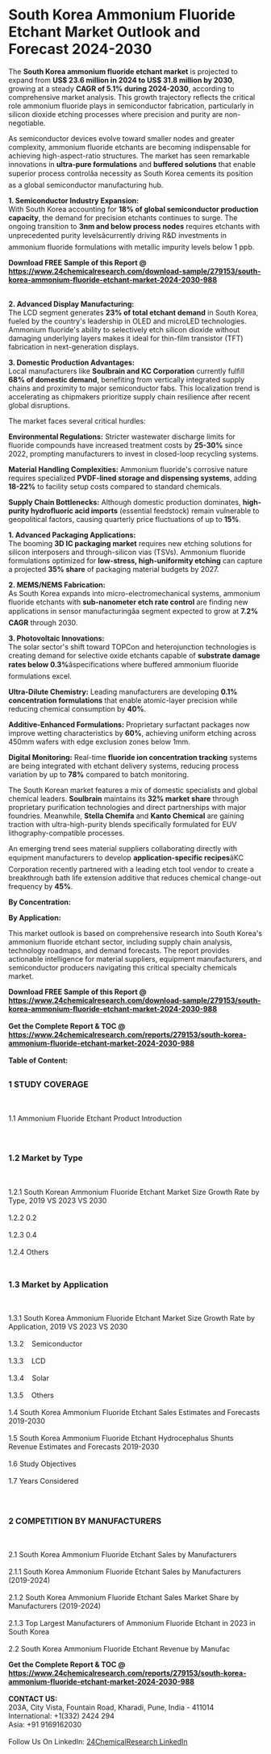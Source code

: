 <h1>South Korea Ammonium Fluoride Etchant Market Outlook and Forecast 2024-2030</h1><p>The <strong>South Korea ammonium fluoride etchant market</strong> is projected to expand from <strong>US$ 23.6 million in 2024 to US$ 31.8 million by 2030</strong>, growing at a steady <strong>CAGR of 5.1% during 2024-2030</strong>, according to comprehensive market analysis. This growth trajectory reflects the critical role ammonium fluoride plays in semiconductor fabrication, particularly in silicon dioxide etching processes where precision and purity are non-negotiable.</p><p>As semiconductor devices evolve toward smaller nodes and greater complexity, ammonium fluoride etchants are becoming indispensable for achieving high-aspect-ratio structures. The market has seen remarkable innovations in <strong>ultra-pure formulations</strong> and <strong>buffered solutions</strong> that enable superior process controlâa necessity as South Korea cements its position as a global semiconductor manufacturing hub.</p><p><strong>1. Semiconductor Industry Expansion:</strong><br>
With South Korea accounting for <strong>18% of global semiconductor production capacity</strong>, the demand for precision etchants continues to surge. The ongoing transition to <strong>3nm and below process nodes</strong> requires etchants with unprecedented purity levelsâcurrently driving R&amp;D investments in ammonium fluoride formulations with metallic impurity levels below 1 ppb.</p><div><b>Download FREE Sample of this Report @ 
            <a href="https://www.24chemicalresearch.com/download-sample/279153/south-korea-ammonium-fluoride-etchant-market-2024-2030-988">
            https://www.24chemicalresearch.com/download-sample/279153/south-korea-ammonium-fluoride-etchant-market-2024-2030-988</a></b></div><br><p><strong>2. Advanced Display Manufacturing:</strong><br>
The LCD segment generates <strong>23% of total etchant demand</strong> in South Korea, fueled by the country's leadership in OLED and microLED technologies. Ammonium fluoride's ability to selectively etch silicon dioxide without damaging underlying layers makes it ideal for thin-film transistor (TFT) fabrication in next-generation displays.</p><p><strong>3. Domestic Production Advantages:</strong><br>
Local manufacturers like <strong>Soulbrain and KC Corporation</strong> currently fulfill <strong>68% of domestic demand</strong>, benefiting from vertically integrated supply chains and proximity to major semiconductor fabs. This localization trend is accelerating as chipmakers prioritize supply chain resilience after recent global disruptions.</p><p>The market faces several critical hurdles:</p><p><strong>Environmental Regulations:</strong> Stricter wastewater discharge limits for fluoride compounds have increased treatment costs by <strong>25-30%</strong> since 2022, prompting manufacturers to invest in closed-loop recycling systems.</p><p><strong>Material Handling Complexities:</strong> Ammonium fluoride's corrosive nature requires specialized <strong>PVDF-lined storage and dispensing systems</strong>, adding <strong>18-22%</strong> to facility setup costs compared to standard chemicals.</p><p><strong>Supply Chain Bottlenecks:</strong> Although domestic production dominates, <strong>high-purity hydrofluoric acid imports</strong> (essential feedstock) remain vulnerable to geopolitical factors, causing quarterly price fluctuations of up to <strong>15%</strong>.</p><p><strong>1. Advanced Packaging Applications:</strong><br>
The booming <strong>3D IC packaging market</strong> requires new etching solutions for silicon interposers and through-silicon vias (TSVs). Ammonium fluoride formulations optimized for <strong>low-stress, high-uniformity etching</strong> can capture a projected <strong>35% share</strong> of packaging material budgets by 2027.</p><p><strong>2. MEMS/NEMS Fabrication:</strong><br>
As South Korea expands into micro-electromechanical systems, ammonium fluoride etchants with <strong>sub-nanometer etch rate control</strong> are finding new applications in sensor manufacturingâa segment expected to grow at <strong>7.2% CAGR</strong> through 2030.</p><p><strong>3. Photovoltaic Innovations:</strong><br>
The solar sector's shift toward TOPCon and heterojunction technologies is creating demand for selective oxide etchants capable of <strong>substrate damage rates below 0.3%</strong>âspecifications where buffered ammonium fluoride formulations excel.</p><p><strong>Ultra-Dilute Chemistry:</strong> Leading manufacturers are developing <strong>0.1% concentration formulations</strong> that enable atomic-layer precision while reducing chemical consumption by <strong>40%</strong>.</p><p><strong>Additive-Enhanced Formulations:</strong> Proprietary surfactant packages now improve wetting characteristics by <strong>60%</strong>, achieving uniform etching across 450mm wafers with edge exclusion zones below 1mm.</p><p><strong>Digital Monitoring:</strong> Real-time <strong>fluoride ion concentration tracking</strong> systems are being integrated with etchant delivery systems, reducing process variation by up to <strong>78%</strong> compared to batch monitoring.</p><p>The South Korean market features a mix of domestic specialists and global chemical leaders. <strong>Soulbrain</strong> maintains its <strong>32% market share</strong> through proprietary purification technologies and direct partnerships with major foundries. Meanwhile, <strong>Stella Chemifa</strong> and <strong>Kanto Chemical</strong> are gaining traction with ultra-high-purity blends specifically formulated for EUV lithography-compatible processes.</p><p>An emerging trend sees material suppliers collaborating directly with equipment manufacturers to develop <strong>application-specific recipes</strong>âKC Corporation recently partnered with a leading etch tool vendor to create a breakthrough bath life extension additive that reduces chemical change-out frequency by <strong>45%</strong>.</p><p><strong>By Concentration:</strong></p><p><strong>By Application:</strong></p><p>This market outlook is based on comprehensive research into South Korea's ammonium fluoride etchant sector, including supply chain analysis, technology roadmaps, and demand forecasts. The report provides actionable intelligence for material suppliers, equipment manufacturers, and semiconductor producers navigating this critical specialty chemicals market.</p><div><b>Download FREE Sample of this Report @ 
            <a href="https://www.24chemicalresearch.com/download-sample/279153/south-korea-ammonium-fluoride-etchant-market-2024-2030-988">
            https://www.24chemicalresearch.com/download-sample/279153/south-korea-ammonium-fluoride-etchant-market-2024-2030-988</a></b></div><br><div><b>Get the Complete Report & TOC @ 
            <a href="https://www.24chemicalresearch.com/reports/279153/south-korea-ammonium-fluoride-etchant-market-2024-2030-988">
            https://www.24chemicalresearch.com/reports/279153/south-korea-ammonium-fluoride-etchant-market-2024-2030-988</a></b></div><br>
            <b>Table of Content:</b><p><h2><span style="font-size:16px"><strong>1 STUDY COVERAGE</strong></span></h2><br />
<p>1.1 Ammonium Fluoride Etchant Product Introduction</p><br />
<h2><span style="font-size:16px"><strong>1.2 Market by Type</strong></span></h2><br />
<p>1.2.1 South Korean Ammonium Fluoride Etchant Market Size Growth Rate by Type, 2019 VS 2023 VS 2030<br /><br />
1.2.2 0.2&nbsp;&nbsp; &nbsp;<br /><br />
1.2.3 0.4<br /><br />
1.2.4 Others<br /><br />
<h2><span style="font-size:16px"><strong>1.3 Market by Application</strong></span></h2><br />
<p>1.3.1 South Korea Ammonium Fluoride Etchant Market Size Growth Rate by Application, 2019 VS 2023 VS 2030<br /><br />
1.3.2&nbsp;&nbsp; &nbsp;Semiconductor<br /><br />
1.3.3&nbsp;&nbsp; &nbsp;LCD<br /><br />
1.3.4&nbsp;&nbsp; &nbsp;Solar<br /><br />
1.3.5&nbsp;&nbsp; &nbsp;Others<br /><br />
1.4 South Korea Ammonium Fluoride Etchant Sales Estimates and Forecasts 2019-2030<br /><br />
1.5 South Korea Ammonium Fluoride Etchant Hydrocephalus Shunts Revenue Estimates and Forecasts 2019-2030<br /><br />
1.6 Study Objectives<br /><br />
1.7 Years Considered</p><br />
<h2><span style="font-size:16px"><strong>2 COMPETITION BY MANUFACTURERS</strong></span></h2><br />
<p>2.1 South Korea Ammonium Fluoride Etchant Sales by Manufacturers<br /><br />
2.1.1 South Korea Ammonium Fluoride Etchant Sales by Manufacturers (2019-2024)<br /><br />
2.1.2 South Korea Ammonium Fluoride Etchant Sales Market Share by Manufacturers (2019-2024)<br /><br />
2.1.3 Top Largest Manufacturers of Ammonium Fluoride Etchant in 2023 in South Korea<br /><br />
2.2 South Korea Ammonium Fluoride Etchant Revenue by Manufac</p><div><b>Get the Complete Report & TOC @ 
            <a href="https://www.24chemicalresearch.com/reports/279153/south-korea-ammonium-fluoride-etchant-market-2024-2030-988">
            https://www.24chemicalresearch.com/reports/279153/south-korea-ammonium-fluoride-etchant-market-2024-2030-988</a></b></div><br><b>CONTACT US:</b><br>
            203A, City Vista, Fountain Road, Kharadi, Pune, India - 411014<br>
            International: +1(332) 2424 294<br>
            Asia: +91 9169162030 <br><br>
            Follow Us On LinkedIn: <a href="https://www.linkedin.com/company/24chemicalresearch/">24ChemicalResearch LinkedIn</a>